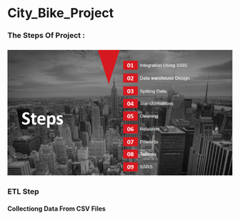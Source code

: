 # City_Bike_Project
### The Steps Of Project : 
###           
###         
![](ETL&SQL/steps.PNG)
### ETL Step 
#### Collectiong Data From CSV Files 

